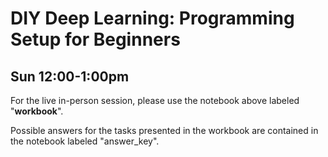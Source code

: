 # DIY Deep Learning: Programming Setup for Beginners
## Sun 12:00-1:00pm

For the live in-person session, please use the notebook above labeled "**workbook**".

Possible answers for the tasks presented in the workbook are contained in the notebook labeled "answer_key".
